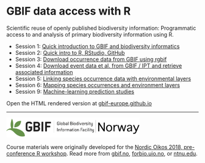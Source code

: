 # GBIF data access with R

Scientific reuse of openly published biodiversity information: Programmatic access to and analysis of primary biodiversity information using R.

* Session 1: [Quick introduction to GBIF and biodiversity informatics](s1_gbif_intro)
* Session 2: [Quick intro to R, RStudio, GitHub](s2_r_intro)
* Session 3: [Download occurrence data from GBIF using rgbif](s3_gbif_demo)
* Session 4: [Download event data et al. from GBIF / IPT and retrieve associated information](s4_event_core)
* Session 5: [Linking species occurrence data with environmental layers](s5_environment)
* Session 6: [Mapping species occurrences and environment layers](s6_mapping)
* Session 9: [Machine-learning prediction studies](s9_ml_prediction)

Open the HTML rendered version at [gbif-europe.github.io](https://gbif-europe.github.io/nordic_oikos_2018_r)

***

![](./demo_data/gbif-norway-full.png "GBIF-Norway-Banner")

<!-- ![](./demo_data/NSO_2018_GBIF_NO.png "NSO 2018") -->

Course materials were originally developed for the [Nordic Oikos 2018, pre-conference R workshop](./NSO_2018). 
Read more from
[gbif.no](https://www.gbif.no/events/2018/Nordic-Oikos-2018-R-workshop.html), 
[forbio.uio.no](https://www.forbio.uio.no/events/courses/2018/GBIF_R.html), or
[ntnu.edu](https://www.ntnu.edu/web/oikos2018/workshops).
